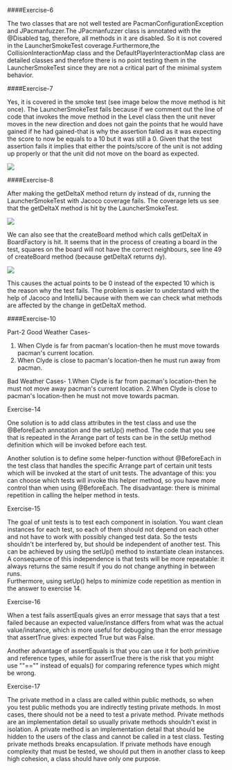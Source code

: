 ####Exercise-6

The two classes that are not well tested are PacmanConfigurationException and JPacmanfuzzer.The JPacmanfuzzer class is annotated with the @Disabled tag, therefore, all methods in it are disabled. So it is not covered in the LauncherSmokeTest coverage.Furthermore,the CollisionInteractionMap class and the
DefaultPlayerInteractionMap class are detailed classes and therefore there is no point testing them in the LauncherSmokeTest since they are not a critical part of the minimal system behavior.

####Exercise-7

Yes, it is covered in the smoke test (see image below the move method is hit once). The LauncherSmokeTest fails because if we comment out the line of code that invokes the move method in the Level class then
the unit never moves in the new direction and does not gain the points that he would have gained if he had gained-that is why the assertion failed as it was
expecting the score to now be equals to a 10 but it was still a 0. Given that the test assertion fails it implies that either the points/score of the unit is
not adding up properly or that the unit did not move on the board as expected.

<img src = "https://media.discordapp.net/attachments/546026199197941775/573954893296041990/SQT_exercise_7.PNG">

####Exercise-8

After making the getDeltaX method return dy instead of dx, running the LauncherSmokeTest with Jacoco coverage fails.
The coverage lets us see that the getDeltaX method is hit by the LauncherSmokeTest.

<img src = "https://media.discordapp.net/attachments/546026199197941775/573955038901305345/SQT_exercise_8_-_1.PNG"> 

We can also see that the createBoard method which calls getDeltaX in BoardFactory is hit. 
It seems that in the process of creating a board in the test, 
squares on the board will not have the correct neighbours, see line 49 of createBoard method (because getDeltaX returns dy). 

<img src = "https://media.discordapp.net/attachments/546026199197941775/573955077119803392/SQT_exercise_8_-_2.PNG" length = 75>

This causes the actual points to be 0 instead of the expected 10 which is the reason  why the test fails. 
The problem is easier to understand with the help of Jacoco and IntelliJ 
because with them we can check what methods are affected by the change in getDeltaX method.  

####Exercise-10

Part-2
  Good Weather Cases-
  1. When Clyde is far from pacman's location-then he must move towards pacman's current location.
  2. When Clyde is close to pacman's location-then he must run away from pacman.
  
  Bad Weather Cases-
  1.When Clyde is far from pacman's location-then he must not  move away pacman's current location.
  2.When Clyde is close to pacman's location-then he must not move towards pacman.

Exercise-14

One solution is to add class attributes in the test class and use the @BeforeEach annotation and the setUp() method. 
The code that you see that is repeated in the Arrange part of tests can be in the setUp method definition which will be invoked before each test.

Another solution is to define some helper-function without @BeforeEach in the test class that handles the specific Arrange part of certain unit tests which will be invoked at the start of unit tests. The advantage of this: you can choose which tests will invoke this helper method, 
so you have more control than when using @BeforeEach. The disadvantage: there is minimal repetition in calling the helper method in tests.

Exercise-15

The goal of unit tests is to test each component in isolation. 
You want clean instances for each test, so each of them should not depend on each other and not have to work with possibly changed test data.
So the tests shouldn't be interfered by, but should be independent of another test. 
This can be achieved by using the setUp() method to instantiate clean instances.  
A consequence of this independence is that tests will be more repeatable: it always returns the same result if you do not change anything in between runs.   
Furthermore, using setUp() helps to minimize code repetition as mention in the answer to exercise 14.


Exercise-16

When a test fails assertEquals gives an error message that says that a test failed because an expected value/instance differs from 
what was the actual value/instance, which is more useful for debugging than the error message that assertTrue gives: expected True but was False.

Another advantage of assertEquals is that you can use it for both primitive and reference types, 
while for assertTrue there is the risk that you might use ""=="" instead of equals() for comparing reference types which might be wrong.

Exercise-17

The private method in a class are called within public methods, 
so when you test public methods you are indirectly testing private methods. 
In most cases, there should not be a need to test a private method. 
Private methods are an implementation detail so usually private methods shouldn't exist in isolation. 
A private method is an implementation detail that should be hidden to the users of the class and cannot be called in a test class. 
Testing private methods breaks encapsulation. If private methods have enough complexity that must be tested, 
we should put them in another class to keep high cohesion, a class should have only one purpose.
